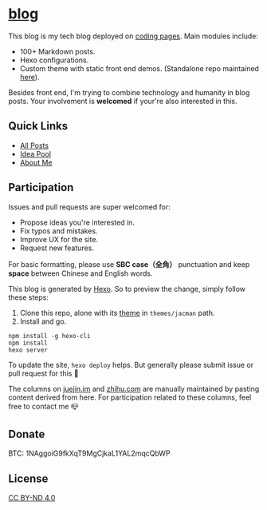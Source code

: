 # [blog](http://ewind.us/)
This blog is my tech blog deployed on [coding pages](https://coding.net/pages/). Main modules include:

* 100+ Markdown posts.
* Hexo configurations.
* Custom theme with static front end demos. (Standalone repo maintained [here](https://github.com/doodlewind/jacman)).

Besides front end, I'm trying to combine technology and humanity in blog posts. Your involvement is **welcomed** if your're also interested in this.

## Quick Links
* [All Posts](https://github.com/doodlewind/blog-src/tree/master/source/_posts)
* [Idea Pool](https://github.com/doodlewind/blog-src/blob/master/source/_todo/ideas.md)
* [About Me](https://github.com/doodlewind/blog-src/blob/master/source/about/index.md)

## Participation
Issues and pull requests are super welcomed for:

* Propose ideas you're interested in.
* Fix typos and mistakes.
* Improve UX for the site.
* Request new features.

For basic formatting, please use **SBC case（全角）** punctuation and keep **space** between Chinese and English words.

This blog is generated by [Hexo](https://hexo.io/). So to preview the change, simply follow these steps:

1. Clone this repo, alone with its [theme](https://github.com/doodlewind/jacman) in `themes/jacman` path.
2. Install and go.

``` text
npm install -g hexo-cli
npm install
hexo server
```

To update the site, `hexo deploy` helps. But generally please submit issue or pull request for this 🙂

The columns on [juejin.im](https://juejin.im/user/57d732a7816dfa00545434b2) and [zhihu.com](https://zhuanlan.zhihu.com/fe-fantasy) are manually maintained by pasting content derived from here. For participation related to these columns, feel free to contact me 📪

## Donate
BTC: 1NAggoiG9fkXqT9MgCjkaL1YAL2mqcQbWP

## License
[CC BY-ND 4.0](http://creativecommons.org/licenses/by-nd/4.0)
